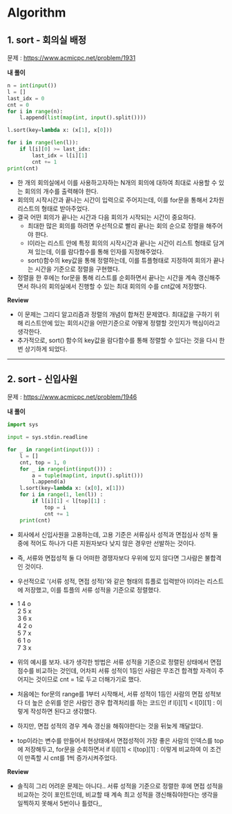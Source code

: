 # Algorithm

## 1. sort - 회의실 배정

문제 : https://www.acmicpc.net/problem/1931

**내 풀이**
```python
n = int(input())
l = []
last_idx = 0
cnt = 0
for i in range(n):
    l.append(list(map(int, input().split())))

l.sort(key=lambda x: (x[1], x[0])) 

for i in range(len(l)):
    if l[i][0] >= last_idx:
        last_idx = l[i][1]
        cnt += 1
print(cnt)
```
- 한 개의 회의실에서 이를 사용하고자하는 N개의 회의에 대하여 최대로 사용할 수 있는 회의의 개수를 출력해야 한다.
- 회의의 시작시간과 끝나는 시간이 입력으로 주어지는데, 이를 for문을 통해서 2차원 리스트의 형태로 받아주었다.
- 결국 어떤 회의가 끝나는 시간과 다음 회의가 시작되는 시간이 중요하다.
    - 최대한 많은 회의를 하려면 우선적으로 빨리 끝나는 회의 순으로 정렬을 해주어야 한다.
    - l이라는 리스트 안에 특정 회의의 시작시간과 끝나는 시간이 리스트 형태로 담겨져 있는데, 이를 람다함수를 통해 인자를 지정해주었다.
    - sort()함수의 key값을 통해 정렬하는데, 이를 튜플형태로 지정하여 회의가 끝나는 시간을 기준으로 정렬을 구현했다.
- 정렬을 한 후에는 for문을 통해 리스트를 순회하면서 끝나는 시간을 계속 갱신해주면서 하나의 회의실에서 진행할 수 있는 최대 회의의 수를 cnt값에 저장했다.

**Review**

- 이 문제는 그리디 알고리즘과 정렬의 개념이 합쳐진 문제였다. 최대값을 구하기 위해 리스트안에 있는 회의시간을 어떤기준으로 어떻게 정렬할 것인지가 핵심이라고 생각한다.
- 추가적으로, sort() 함수의 key값을 람다함수를 통해 정렬할 수 있다는 것을 다시 한 번 상기하게 되었다.

***

## 2. sort - 신입사원

문제 : https://www.acmicpc.net/problem/1946

**내 풀이**
```python
import sys

input = sys.stdin.readline

for _ in range(int(input())) :
    l = []
    cnt, top = 1, 0
    for _ in range(int(input())) :
        a = tuple(map(int, input().split()))
        l.append(a)
    l.sort(key=lambda x: (x[0], x[1]))
    for i in range(1, len(l)) :
        if l[i][1] < l[top][1] :
            top = i
            cnt += 1 
    print(cnt)
```
- 회사에서 신입사원을 고용하는데, 고용 기준은 서류심사 성적과 면접심사 성적 둘 중에 적어도 하나가 다른 지원자보다 낮지 않은 경우만 선발하는 것이다.
- 즉, 서류와 면접성적 둘 다 어떠한 경쟁자보다 우위에 있지 않다면 그사람은 불합격인 것이다.
- 우선적으로 '(서류 성적, 면접 성적)'와 같은 형태의 튜플로 입력받아 l이라는 리스트에 저장했고, 이를 튜플의 서류 성적을 기준으로 정렬했다.
- 1 4 o<br>
  2 5 x<br>
  3 6 x<br>
  4 2 o<br>
  5 7 x<br>
  6 1 o<br>
  7 3 x<br>

- 위의 예시를 보자. 내가 생각한 방법은 서류 성적을 기준으로 정렬된 상태에서 면접 점수를 비교하는 것인데, 어차피 서류 성적이 1등인 사람은 무조건 합격할 자격이 주어지는 것이므로 cnt = 1로 두고 더해가기로 했다.
- 처음에는 for문의 range를 1부터 시작해서, 서류 성적이 1등인 사람의 면접 성적보다 더 높은 순위를 얻은 사람인 경우 합격처리를 하는 코드인 if l[i][1] < l[0][1] : 이렇게 작성하면 된다고 생갂했다.
- 하지만, 면접 성적의 경우 계속 갱신을 해줘야한다는 것을 뒤늦게 깨달았다.
- top이라는 변수를 만들어서 현상태에서 면접성적이 가장 좋은 사람의 인덱스를 top에 저장해두고, for문을 순회하면서 if l[i][1] < l[top][1] : 이렇게 비교하여 이 조건이 만족할 시 cnt를 1씩 증가시켜주었다.

   
**Review**
- 솔직히 그리 어려운 문제는 아니다.. 서류 성적을 기준으로 정렬한 후에 면접 성적을 비교하는 것이 포인트인데, 비교할 때 계속 최고 성적을 갱신해줘야한다는 생각을 일찍하지 못해서 5번이나 틀렸다,,













